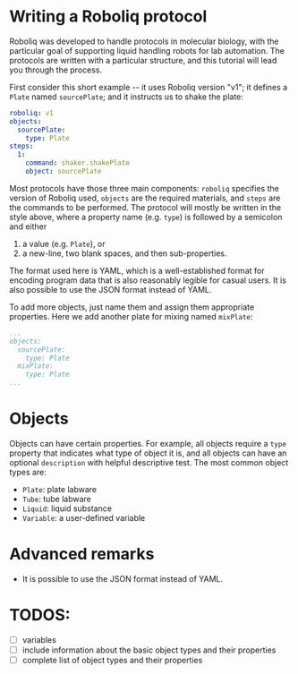 # Writing a Roboliq protocol

Roboliq was developed to handle protocols in molecular biology, with the particular goal of supporting liquid handling robots for lab automation.
The protocols are written with a particular structure, and this tutorial will lead you through the process.

First consider this short example -- it uses Roboliq version "v1"; it defines a `Plate` named `sourcePlate`; and it instructs us to shake the plate:

```yaml
roboliq: v1
objects:
  sourcePlate:
    type: Plate
steps:
  1:
    command: shaker.shakePlate
    object: sourcePlate
```

Most protocols have those three main components: `roboliq` specifies the version of Roboliq used, `objects` are the required materials, and `steps` are the commands to be performed.
The protocol will mostly be written in the style above, where a property name (e.g. `type`) is followed by a semicolon and either
1) a value (e.g. `Plate`), or
2) a new-line, two blank spaces, and then sub-properties.

<aside>
The format used here is YAML, which is a well-established format for encoding program data that is also reasonably legible for casual users.
It is also possible to use the JSON format instead of YAML.
</aside>

To add more objects, just name them and assign them appropriate properties.
Here we add another plate for mixing named `mixPlate`:

```yaml
...
objects:
  sourcePlate:
    type: Plate
  mixPlate:
    type: Plate
...
```

# Objects

Objects can have certain properties.
For example, all objects require a `type` property that indicates what type of
object it is, and all objects can have an optional `description` with helpful
descriptive test.
The most common object types are:

* `Plate`: plate labware
* `Tube`: tube labware
* `Liquid`: liquid substance
* `Variable`: a user-defined variable



# Advanced remarks

* It is possible to use the JSON format instead of YAML.

# TODOS:

- [ ] variables
- [ ] include information about the basic object types and their properties
- [ ] complete list of object types and their properties
